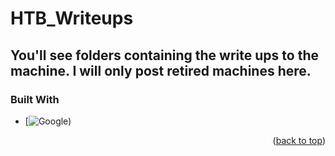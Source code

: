 # HTB_Writeups

## You'll see folders containing the write ups to the machine. I will only post retired machines here. 


### Built With


* [![Google](https://www.google.com/))




<p align="right">(<a href="#readme-top">back to top</a>)</p>

